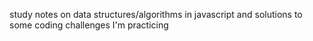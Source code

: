 study notes on data structures/algorithms in javascript and solutions to some coding challenges I'm practicing
